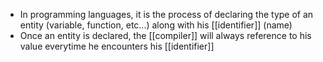 - In programming languages, it is the process of declaring the type of an entity (variable, function, etc...) along with his [[identifier]] (name)
- Once an entity is declared, the [[compiler]] will always reference to his value everytime he encounters his [[identifier]]